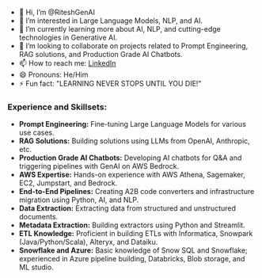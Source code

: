 - 👋 Hi, I’m @RiteshGenAI
- 👀 I’m interested in Large Language Models, NLP, and AI.
- 🌱 I’m currently learning more about AI, NLP, and cutting-edge technologies in Generative AI.
- 💞️ I’m looking to collaborate on projects related to Prompt Engineering, RAG solutions, and Production Grade AI Chatbots.
- 📫 How to reach me: [LinkedIn](https://www.linkedin.com/in/ritesh-patil-39a1031a6/)
- 😄 Pronouns: He/Him
- ⚡ Fun fact: "LEARNING NEVER STOPS UNTIL YOU DIE!"

### Experience and Skillsets:
- **Prompt Engineering:** Fine-tuning Large Language Models for various use cases.
- **RAG Solutions:** Building solutions using LLMs from OpenAI, Anthropic, etc.
- **Production Grade AI Chatbots:** Developing AI chatbots for Q&A and triggering pipelines with GenAI on AWS Bedrock.
- **AWS Expertise:** Hands-on experience with AWS Athena, Sagemaker, EC2, Jumpstart, and Bedrock.
- **End-to-End Pipelines:** Creating A2B code converters and infrastructure migration using Python, AI, and NLP.
- **Data Extraction:** Extracting data from structured and unstructured documents.
- **Metadata Extraction:** Building extractors using Python and Streamlit.
- **ETL Knowledge:** Proficient in building ETLs with Informatica, Snowpark (Java/Python/Scala), Alteryx, and Dataiku.
- **Snowflake and Azure:** Basic knowledge of Snow SQL and Snowflake; experienced in Azure pipeline building, Databricks, Blob storage, and ML studio.

<!---
RiteshGenAI/RiteshGenAI is a ✨ special ✨ repository because its `README.md` (this file) appears on your GitHub profile.
You can click the Preview link to take a look at your changes.
--->
